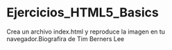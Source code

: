 # Ejercicios_HTML5_Basics
Crea un archivo index.html y reproduce la imagen en tu navegador.Biografira de Tim Berners Lee
